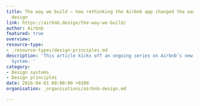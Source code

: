 ```yaml
---
title: The way we build – how rethinking the Airbnb app changed the way we approach
  design
link: https://airbnb.design/the-way-we-build/
author: Airbnb
featured: true
overview: 
resource-type:
- _resource-types/design-principles.md
description: 'This article kicks off an ongoing series on Airbnb’s new Design Language
  System. '
category:
- Design systems
- Design principles
date: 2016-04-01 00:00:00 +0100
organisation: _organisations/airbnb-design.md

---
```

